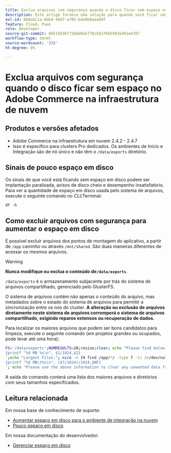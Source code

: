 ```yaml
---
title: Exclua arquivos com segurança quando o disco ficar sem espaço no Adobe Commerce na infraestrutura de nuvem
description: Este artigo fornece uma solução para quando você ficar sem espaço em disco e precisar remover arquivos com segurança. Antes de considerar essa ação, revise [Gerenciar espaço em disco](https://devdocs.magento.com/cloud/project/manage-disk-space.html#no-space-left) em nossa documentação do desenvolvedor. Se as etapas nesse artigo não forem apropriadas para você ou não resolverem o problema, analise as etapas neste artigo.
exl-id: 6b0a5c1a-8db4-49d7-a785-b4e0bbaea0df
feature: Cloud, Paas
role: Developer
source-git-commit: 86515936f72bbd0a5778cb81f665993ed91e4707
workflow-type: tm+mt
source-wordcount: '333'
ht-degree: 0%

---
```


# Exclua arquivos com segurança quando o disco ficar sem espaço no Adobe Commerce na infraestrutura de nuvem

## Produtos e versões afetados

* Adobe Commerce na infraestrutura em nuvem 2.4.2 - 2.4.7
* Isso é específico para clusters Pro dedicados. Os ambientes de Início e Integração são de nó único e não têm o `/data/exports` diretório.

## Sinais de pouco espaço em disco

Os sinais de que você está ficando sem espaço em disco podem ser implantação paralisada, avisos de disco cheio e desempenho insatisfatório.
Para ver a quantidade de espaço em disco usada pelo sistema de arquivos, execute o seguinte comando no CLI/Terminal:

`df -h`


## Como excluir arquivos com segurança para aumentar o espaço em disco

É possível excluir arquivos dos pontos de montagem do aplicativo, a partir de `/app` caminho ou através `/mnt/shared`. São duas maneiras diferentes de acessar os mesmos arquivos.

>[!WARNING]
>
>**Nunca modifique ou exclua o conteúdo de`/data/exports`**.
>
>`/data/exports` é o armazenamento subjacente por trás do sistema de arquivos compartilhado, gerenciado pelo GlusterFS.
>
>O sistema de arquivos contém não apenas o conteúdo do arquivo, mas metadados sobre o estado do sistema de arquivos para permitir a sincronização entre os nós do cluster. **A alteração ou exclusão de arquivos diretamente neste sistema de arquivos corromperá o sistema de arquivos compartilhado, exigindo reparos extensos ou recuperação de dados.**

Para localizar os maiores arquivos que podem ser bons candidatos para limpeza, execute o seguinte comando (em projetos grandes ou ocupados, pode levar até uma hora):

```bash
FS='/data/exports';NUMRESULTS=20;resize;clear; echo "Please find below the Largest Directories and Files:";date;df -h $FS; echo "Largest Directories:";nice -n 19 find /app/*/ -type d -ls 2>/dev/null| sort -rnk1| head -n $NUMRESULTS| awk '
{printf "%d MB %s\n", $1/1024,$2}
';echo "Largest Files:"; nice -n 19 find /app/*/ -type f -ls 2>/dev/null| sort -rnk7| head -n $NUMRESULTS|awk '
{printf "%d MB\t%s\n", ($7/1024)/1024,$NF}
'; echo "Please use the above information to clear any unwanted data from the server, it is important this is done as soon as possible to ensure your server stays functional.";
```

A saída do comando conterá uma lista dos maiores arquivos e diretórios com seus tamanhos especificados.

## Leitura relacionada

Em nossa base de conhecimento de suporte:

* [Aumentar espaço em disco para o ambiente de integração na nuvem](/help/how-to/general/increase-disk-space-for-integration-environment-on-cloud.md)
* [Pouco espaço em disco](/help/troubleshooting/miscellaneous/low-disk-space.md)

Em nossa documentação do desenvolvedor:

* [Gerenciar espaço em disco](https://devdocs.magento.com/cloud/project/manage-disk-space.html)
